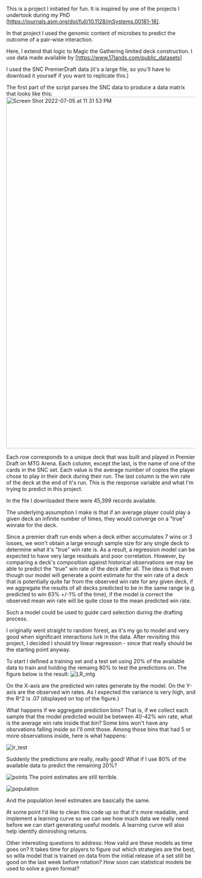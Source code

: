 This is a project I initiated for fun. It is inspired by one of the projects I undertook during my PhD [https://journals.asm.org/doi/full/10.1128/mSystems.00181-18]. 

In that project I used the genomic content of microbes to predict the outcome of a pair-wise interaction.

Here, I extend that logic to Magic the Gathering limited deck construction. I use data made available by [https://www.17lands.com/public_datasets]

I used the SNC PremierDraft data (it's a large file, so you'll have to download it yourself if you want to replicate this.)

The first part of the script parses the SNC data to produce a data matrix that looks like this:
<img width="935" alt="Screen Shot 2022-07-05 at 11 31 53 PM" src="https://user-images.githubusercontent.com/36259203/177462875-aca06c75-e639-43ec-ac19-524e0532a919.png">
 
Each row corresponds to a unique deck that was built and played in Premier Draft on MTG Arena.
Each column, except the last, is the name of one of the cards in the SNC set. Each value is the average number of copies the player chose to play
in their deck during their run.
The last column is the win rate of the deck at the end of it's run. This is the response variable and what I'm trying to predict in this project.

In the file I downloaded there were 45,399 records available. 

The underlying assumption I make is that if an average player could play a given deck an infinite number of times, they would converge on a "true" winrate for the deck.

Since a premier draft run ends when a deck either accumulates 7 wins or 3 losses, we won't obtain a large enough sample size for any single deck to determine what it's "true" win rate is.
As a result, a regression model can be expected to have very large residuals and poor correlation. However, by comparing a deck's composition against historical observations we may be able to predict the "true" win rate of the deck after all.
The idea is that even though our model will generate a point estimate for the win rate of a deck that is potentially quite far from the observed win rate for any given deck, if we aggregate the results of all decks predicted to be in the same range (e.g. predicted to win 63% +/-1% of the time), if the model is correct the observed mean win rate will be quite close to the mean predicted win rate.

Such a model could be used to guide card selection during the drafting process.

I originally went straight to random forest, as it's my go to model and very good when significant interactions lurk in the data.
After revisiting this project, I decided I should try linear regression - since that really should be the starting point anyway. 

To start I defined a training set and a test set using 20% of the available data to train and holding the remaing 80% to test the predictions on.
The figure below is the result:
![LR_mtg](https://user-images.githubusercontent.com/36259203/177468935-2e201547-36f6-40d3-80e5-06acc11c1a57.png)

On the X-axis are the predicted win rates generate by the model. On the Y-axis are the observed win rates. As I expected the variance is very high, and the R^2 is .07 (displayed on top of the figure.)

What happens if we aggregate prediction bins? That is, if we collect each sample that the model predicted would be between 40-42% win rate, what is the average win rate inside that bin? Some bins won't have any obsrvations falling inside so I'll omit those. Among those bins that had 5 or more observations inside, here is what happens:


![lr_test](https://user-images.githubusercontent.com/36259203/177469676-e50fa7ce-c31d-43ec-9803-336d4aa3d209.png)

Suddenly the predictions are really, really good! What if I use 80% of the available data to predict the remaining 20%?

![points](https://user-images.githubusercontent.com/36259203/177469906-b33e856c-759d-42f4-b961-fd8e5457a679.png)
The point estimates are still terrible.


![population](https://user-images.githubusercontent.com/36259203/177470142-9af50106-c8aa-4c7d-8d00-f712b9cf5552.png)

And the population level estimates are basically the same.

At some point I'd like to clean this code up so that it's more readable, and implement a learning curve so we can see how much data we really need before we can start generating useful models. A learning curve will also help identify diminishing returns.

Other interesting questions to address:
How valid are these models as time goes on? It takes time for players to figure out which strategies are the best, so willa model that is trained on data from the initial release of a set still be good on the last week before rotation?
How soon can statistical models be used to solve a given format?
